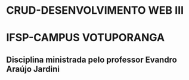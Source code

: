 # CRUD-DESENVOLVIMENTO WEB III
# IFSP-CAMPUS VOTUPORANGA
## Disciplina ministrada pelo professor Evandro Araújo Jardini
